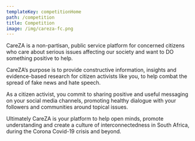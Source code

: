 ```yaml
---
templateKey: competitionHome
path: /competition
title: Competition
image: /img/careza-fc.png
---
```


CareZA is a non-partisan, public service platform for concerned citizens who care about serious issues affecting our society and want to DO something positive to help.

CareZA’s purpose is to provide constructive information, insights and evidence-based research for citizen activists like you, to help combat the spread of fake news and hate speech.

As a citizen activist, you commit to sharing positive and useful messaging on your social media channels, promoting healthy dialogue with your followers and communities around topical issues. 

Ultimately CareZA is your platform to help open minds, promote understanding and create a culture of interconnectedness in South Africa, during the Corona Covid-19 crisis and beyond. 

